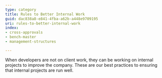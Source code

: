 ```yaml
---
type: category
title: Rules to Better Internal Work
guid: dac838a8-e841-4fba-a62b-a448e9709195
uri: rules-to-better-internal-work
index:
- cross-approvals
- bench-master
- management-structures

---
```


When developers are not on client work, they can be working on internal projects to improve the company. These are our best practices to ensuring that internal projects are run well.
